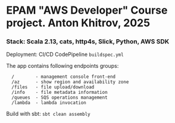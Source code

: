 
#  EPAM "AWS Developer" Course project. Anton Khitrov, 2025

### Stack: Scala 2.13, cats, http4s, Slick, Python, AWS SDK

Deployment: CI/CD CodePipeline
`buildspec.yml`

 The app contains following endpoints groups:
```
  /        - management console front-end
  /az      - show region and availability zone
  /files   - file upload/download
  /info    - file metadata information
  /queues  - SQS operations management
  /lambda  - lambda invocation
```
 Build with sbt:
 `sbt clean assembly`